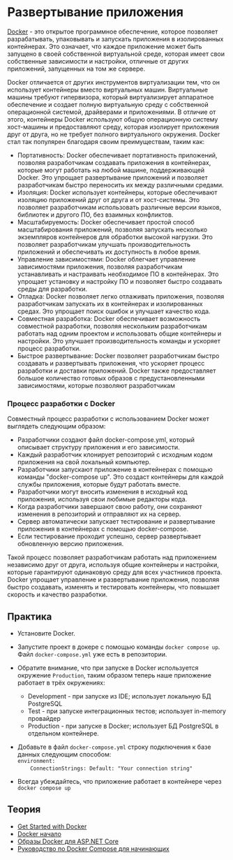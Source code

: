 # Развертывание приложения

[Docker](https://www.docker.com/) - это открытое программное обеспечение, которое позволяет разрабатывать,
упаковывать и запускать приложения в изолированных контейнерах. Это означает, что каждое приложение может быть запущено
в своей собственной виртуальной среде, которая имеет свои собственные зависимости и настройки, отличные от других
приложений, запущенных на том же сервере.

Docker отличается от других инструментов виртуализации тем, что он использует контейнеры вместо виртуальных машин.
Виртуальные машины требуют гипервизора, который виртуализирует аппаратное обеспечение и создает полную виртуальную среду
с собственной операционной системой, драйверами и приложениями. В отличие от этого, контейнеры Docker используют общую
операционную систему хост-машины и предоставляют среду, которая изолирует приложения друг от друга, но не требует
полного виртуального окружения. Docker стал так популярен благодаря своим преимуществам, таким как:

- Портативность: Docker обеспечивает портативность приложений, позволяя разработчикам создавать приложения в
  контейнерах, которые могут работать на любой машине, поддерживающей Docker. Это упрощает развертывание приложений и
  позволяет разработчикам быстро переносить их между различными средами.
- Изоляция: Docker использует контейнеры, которые обеспечивают изоляцию приложений друг от друга и от хост-системы. Это
  позволяет разработчикам использовать различные версии языков, библиотек и другого ПО, без взаимных конфликтов.
- Масштабируемость: Docker обеспечивает простой способ масштабирования приложений, позволяя запускать несколько
  экземпляров контейнеров для обработки высокой нагрузки. Это позволяет разработчикам улучшать производительность
  приложений и обеспечивать их доступность в любое время.
- Управление зависимостями: Docker облегчает управление зависимостями приложения, позволяя разработчикам устанавливать и
  настраивать необходимое ПО в контейнерах. Это упрощает установку и настройку ПО и позволяет быстро создавать среды для
  разработки.
- Отладка: Docker позволяет легко отлаживать приложения, позволяя разработчикам запускать их в контейнерах и
  изолированных средах. Это упрощает поиск ошибок и улучшает качество кода.
- Совместная разработка: Docker обеспечивает возможность совместной разработки, позволяя нескольким разработчикам
  работать над одним проектом и использовать общие контейнеры и настройки. Это улучшает производительность команды и
  ускоряет процесс разработки.
- Быстрое развертывание: Docker позволяет разработчикам быстро создавать и развертывать приложения, что ускоряет процесс
  разработки и доставки приложений. Docker также предоставляет большое количество готовых образов с предустановленными
  зависимостями, которые позволяют разработчикам

### Процесс разработки с Docker

Совместный процесс разработки с использованием Docker может выглядеть следующим образом:

- Разработчики создают файл docker-compose.yml, который описывает структуру приложения и его зависимости.
- Каждый разработчик клонирует репозиторий с исходным кодом приложения на свой локальный компьютер.
- Разработчики запускают приложение в контейнерах с помощью команды "docker-compose up". Это создаст контейнеры для
  каждой службы приложения, которые будут работать вместе.
- Разработчики могут вносить изменения в исходный код приложения, используя свои любимые редакторы кода.
- Когда разработчики завершают свою работу, они сохраняют изменения в репозиторий и отправляют их на сервер.
- Сервер автоматически запускает тестирование и развертывание приложения в контейнерах с помощью docker-compose.
- Если тестирование проходит успешно, сервер развертывает обновленную версию приложения.

Такой процесс позволяет разработчикам работать над приложением независимо друг от друга, используя общие контейнеры и
настройки, которые гарантируют одинаковую среду для всех участников проекта. Docker упрощает управление и
развертывание приложения, позволяя быстро создавать, изменять и тестировать контейнеры, что повышает скорость и качество
разработки.

## Практика

- Установите Docker.
- Запустите проект в докере с помощью команды `docker compose up`. Файл `docker-compose.yml` уже есть в репозитории.
- Обратите внимание, что при запуске в Docker используется окружение `Production`, таким образом теперь наше приложение
  работает в трёх окружениях:
    - Development - при запуске из IDE; использует локальную БД PostgreSQL
    - Test - при запуске интеграционных тестов; использует in-memory провайдер
    - Production - при запуске в Docker; использует БД PostgreSQL в отдельном контейнере.
- Добавьте в файл `docker-compose.yml` строку подключения к базе данных следующим способом:
<br />`environment:`<br />
  &ensp;&thinsp;&ensp;&thinsp;&ensp;&thinsp;`ConnectionStrings: Default: "Your connection string"`

- Всегда убеждайтесь, что приложение работает в контейнере через `docker compose up`

## Теория

- [Get Started with Docker](https://www.docker.com/get-started/)
- [Docker начало](https://habr.com/ru/post/353238/)
- [Образы Docker для ASP.NET Core](https://learn.microsoft.com/ru-ru/aspnet/core/host-and-deploy/docker/building-net-docker-images?view=aspnetcore-7.0)
- [Руководство по Docker Compose для начинающих](https://habr.com/ru/company/ruvds/blog/450312/)
